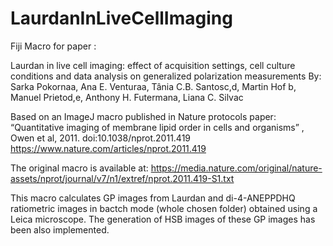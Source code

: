 # LaurdanInLiveCellImaging
Fiji Macro for paper : 

Laurdan in live cell imaging: effect of acquisition settings, cell culture conditions and data analysis on generalized polarization measurements
By:
Sarka Pokornaa, Ana E. Venturaa, Tânia C.B. Santosc,d, Martin Hof b, Manuel Prietod,e, Anthony H. Futermana, Liana C. Silvac

Based on an ImageJ macro published in Nature protocols paper: 
“Quantitative imaging of membrane lipid order in cells and organisms” , Owen et al, 2011. doi:10.1038/nprot.2011.419
https://www.nature.com/articles/nprot.2011.419

The original macro is available at: 
https://media.nature.com/original/nature-assets/nprot/journal/v7/n1/extref/nprot.2011.419-S1.txt  

This macro calculates GP images from Laurdan and di-4-ANEPPDHQ ratiometric images in
bactch mode (whole chosen folder) obtained using a Leica microscope. The generation
of HSB images of these GP images has been also implemented.


